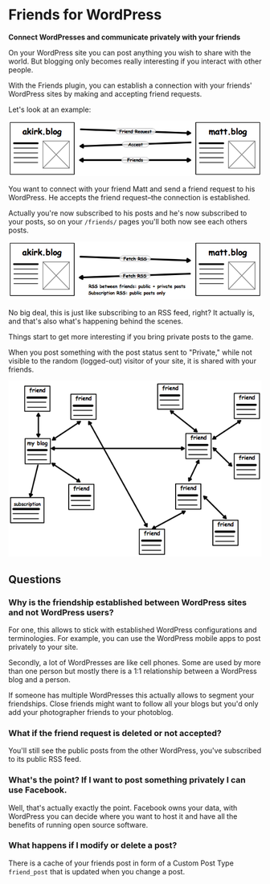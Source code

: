 # Friends for WordPress

**Connect WordPresses and communicate privately with your friends**

On your WordPress site you can post anything you wish to share with the world. But blogging only becomes really interesting if you interact with other people.

With the Friends plugin, you can establish a connection with your friends' WordPress sites by making and accepting friend requests.

Let's look at an example:

![Friend Request visualization](img/friend-request.png)

You want to connect with your friend Matt and send a friend request to his WordPress. He accepts the friend request–the connection is established.

Actually you're now subscribed to his posts and he's now subscribed to your posts, so on your `/friends/` pages you'll both now see each others posts.

![Fetch friend posts](img/fetch-friend-posts.png)

No big deal, this is just like subscribing to an RSS feed, right? It actually is, and that's also what's happening behind the scenes.

Things start to get more interesting if you bring private posts to the game.

When you post something with the post status sent to "Private," while not visible to the random (logged-out) visitor of your site, it is shared with your friends.

![Network of friends](img/network-friends.png)

## Questions

### Why is the friendship established between WordPress sites and not WordPress users?

For one, this allows to stick with established WordPress configurations and terminologies. For example, you can use the WordPress mobile apps to post privately to your site.

Secondly, a lot of WordPresses are like cell phones. Some are used by more than one person but mostly there is a 1:1 relationship between a WordPress blog and a person.

If someone has multiple WordPresses this actually allows to segment your friendships. Close friends might want to follow all your blogs but you'd only add your photographer friends to your photoblog.

### What if the friend request is deleted or not accepted?

You'll still see the public posts from the other WordPress, you've subscribed to its public RSS feed.

### What's the point? If I want to post something privately I can use Facebook.

Well, that's actually exactly the point. Facebook owns your data, with WordPress you can decide where you want to host it and have all the benefits of running open source software.

### What happens if I modify or delete a post?

There is a cache of your friends post in form of a Custom Post Type `friend_post` that is updated when you change a post.
